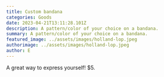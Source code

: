 ```yaml
---
title: Custom bandana
categories: Goods
date: 2023-04-21T13:11:28.101Z
description: A pattern/color of your choice on a bandana.
summary: A pattern/color of your choice on a bandana.
featured_image: ../assets/images/holland-lop.jpeg
authorimage: ../assets/images/holland-lop.jpeg
author: E
---
```

A great way to express yourself! $5.
